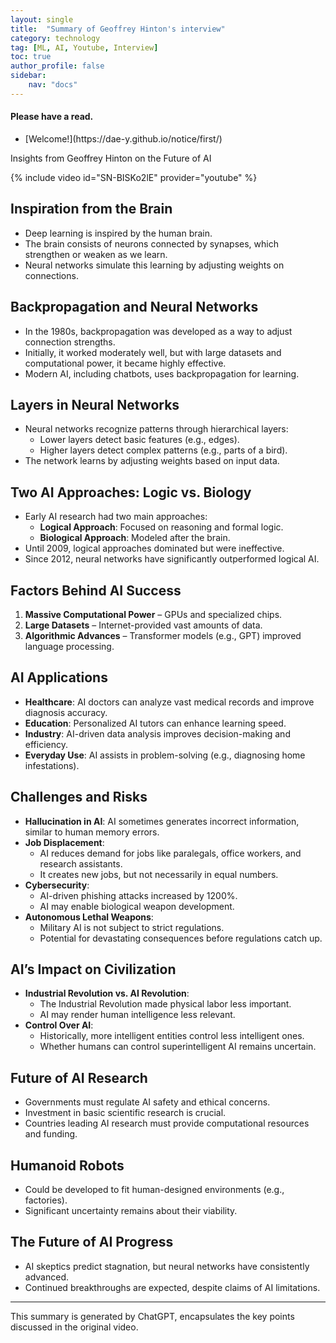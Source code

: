 ```yaml
---
layout: single
title:  "Summary of Geoffrey Hinton's interview"
category: technology
tag: [ML, AI, Youtube, Interview]
toc: true
author_profile: false
sidebar:
    nav: "docs"
---
```


<div class="notice--success">
<h4>Please have a read.</h4>
<ul>
	<li>[Welcome!](https://dae-y.github.io/notice/first/)</li>
</ul>
</div>

Insights from Geoffrey Hinton on the Future of AI

{% include video id="SN-BISKo2lE" provider="youtube" %}

## Inspiration from the Brain
- Deep learning is inspired by the human brain.
- The brain consists of neurons connected by synapses, which strengthen or weaken as we learn.
- Neural networks simulate this learning by adjusting weights on connections.

## Backpropagation and Neural Networks
- In the 1980s, backpropagation was developed as a way to adjust connection strengths.
- Initially, it worked moderately well, but with large datasets and computational power, it became highly effective.
- Modern AI, including chatbots, uses backpropagation for learning.

## Layers in Neural Networks
- Neural networks recognize patterns through hierarchical layers:
  - Lower layers detect basic features (e.g., edges).
  - Higher layers detect complex patterns (e.g., parts of a bird).
- The network learns by adjusting weights based on input data.

## Two AI Approaches: Logic vs. Biology
- Early AI research had two main approaches:
  - **Logical Approach**: Focused on reasoning and formal logic.
  - **Biological Approach**: Modeled after the brain.
- Until 2009, logical approaches dominated but were ineffective.
- Since 2012, neural networks have significantly outperformed logical AI.

## Factors Behind AI Success
1. **Massive Computational Power** – GPUs and specialized chips.
2. **Large Datasets** – Internet-provided vast amounts of data.
3. **Algorithmic Advances** – Transformer models (e.g., GPT) improved language processing.

## AI Applications
- **Healthcare**: AI doctors can analyze vast medical records and improve diagnosis accuracy.
- **Education**: Personalized AI tutors can enhance learning speed.
- **Industry**: AI-driven data analysis improves decision-making and efficiency.
- **Everyday Use**: AI assists in problem-solving (e.g., diagnosing home infestations).

## Challenges and Risks
- **Hallucination in AI**: AI sometimes generates incorrect information, similar to human memory errors.
- **Job Displacement**:
  - AI reduces demand for jobs like paralegals, office workers, and research assistants.
  - It creates new jobs, but not necessarily in equal numbers.
- **Cybersecurity**:
  - AI-driven phishing attacks increased by 1200%.
  - AI may enable biological weapon development.
- **Autonomous Lethal Weapons**:
  - Military AI is not subject to strict regulations.
  - Potential for devastating consequences before regulations catch up.

## AI’s Impact on Civilization
- **Industrial Revolution vs. AI Revolution**:
  - The Industrial Revolution made physical labor less important.
  - AI may render human intelligence less relevant.
- **Control Over AI**:
  - Historically, more intelligent entities control less intelligent ones.
  - Whether humans can control superintelligent AI remains uncertain.

## Future of AI Research
- Governments must regulate AI safety and ethical concerns.
- Investment in basic scientific research is crucial.
- Countries leading AI research must provide computational resources and funding.

## Humanoid Robots
- Could be developed to fit human-designed environments (e.g., factories).
- Significant uncertainty remains about their viability.

## The Future of AI Progress
- AI skeptics predict stagnation, but neural networks have consistently advanced.
- Continued breakthroughs are expected, despite claims of AI limitations.

---

This summary is generated by ChatGPT, encapsulates the key points discussed in the original video.

